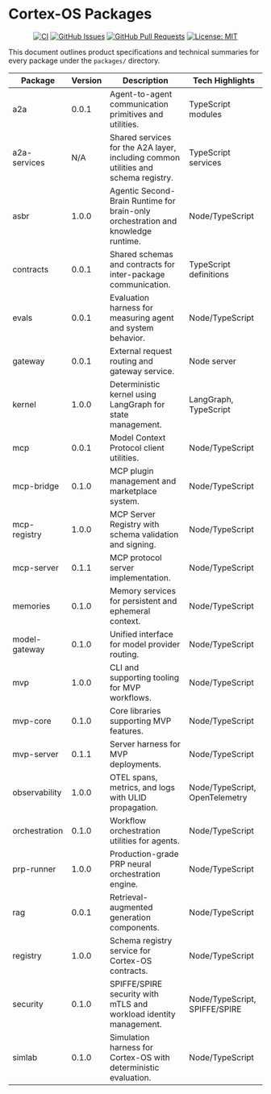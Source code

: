 # Cortex-OS Packages

<div align="center">

[![CI](https://github.com/cortex-os/cortex-os/actions/workflows/ci.yml/badge.svg)](https://github.com/cortex-os/cortex-os/actions/workflows/ci.yml)
[![GitHub Issues](https://img.shields.io/github/issues/cortex-os/cortex-os)](https://github.com/cortex-os/cortex-os/issues)
[![GitHub Pull Requests](https://img.shields.io/github/issues-pr/cortex-os/cortex-os)](https://github.com/cortex-os/cortex-os/pulls)
[![License: MIT](https://img.shields.io/badge/License-MIT-yellow.svg)](https://opensource.org/licenses/MIT)

</div>

This document outlines product specifications and technical summaries for every package under the `packages/` directory.

| Package       | Version | Description                                                                        | Tech Highlights                |
| ------------- | ------- | ---------------------------------------------------------------------------------- | ------------------------------ |
| a2a           | 0.0.1   | Agent-to-agent communication primitives and utilities.                             | TypeScript modules             |
| a2a-services  | N/A     | Shared services for the A2A layer, including common utilities and schema registry. | TypeScript services            |
| asbr          | 1.0.0   | Agentic Second-Brain Runtime for brain-only orchestration and knowledge runtime.   | Node/TypeScript                |
| contracts     | 0.0.1   | Shared schemas and contracts for inter-package communication.                      | TypeScript definitions         |
| evals         | 0.0.1   | Evaluation harness for measuring agent and system behavior.                        | Node/TypeScript                |
| gateway       | 0.0.1   | External request routing and gateway service.                                      | Node server                    |
| kernel        | 1.0.0   | Deterministic kernel using LangGraph for state management.                         | LangGraph, TypeScript          |
| mcp           | 0.0.1   | Model Context Protocol client utilities.                                           | Node/TypeScript                |
| mcp-bridge    | 0.1.0   | MCP plugin management and marketplace system.                                      | Node/TypeScript                |
| mcp-registry  | 1.0.0   | MCP Server Registry with schema validation and signing.                            | Node/TypeScript                |
| mcp-server    | 0.1.1   | MCP protocol server implementation.                                                | Node/TypeScript                |
| memories      | 0.1.0   | Memory services for persistent and ephemeral context.                              | Node/TypeScript                |
| model-gateway | 0.1.0   | Unified interface for model provider routing.                                      | Node/TypeScript                |
| mvp           | 1.0.0   | CLI and supporting tooling for MVP workflows.                                      | Node/TypeScript                |
| mvp-core      | 0.1.0   | Core libraries supporting MVP features.                                            | Node/TypeScript                |
| mvp-server    | 0.1.1   | Server harness for MVP deployments.                                                | Node/TypeScript                |
| observability | 1.0.0   | OTEL spans, metrics, and logs with ULID propagation.                               | Node/TypeScript, OpenTelemetry |
| orchestration | 0.1.0   | Workflow orchestration utilities for agents.                                       | Node/TypeScript                |
| prp-runner    | 1.0.0   | Production-grade PRP neural orchestration engine.                                  | Node/TypeScript                |
| rag           | 0.0.1   | Retrieval-augmented generation components.                                         | Node/TypeScript                |
| registry      | 1.0.0   | Schema registry service for Cortex-OS contracts.                                   | Node/TypeScript                |
| security      | 0.1.0   | SPIFFE/SPIRE security with mTLS and workload identity management.                  | Node/TypeScript, SPIFFE/SPIRE  |
| simlab        | 0.1.0   | Simulation harness for Cortex-OS with deterministic evaluation.                   | Node/TypeScript                |
